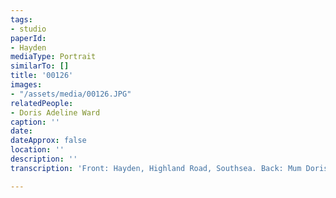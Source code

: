 ```yaml
---
tags:
- studio
paperId:
- Hayden
mediaType: Portrait
similarTo: []
title: '00126'
images:
- "/assets/media/00126.JPG"
relatedPeople:
- Doris Adeline Ward
caption: ''
date: 
dateApprox: false
location: ''
description: ''
transcription: 'Front: Hayden, Highland Road, Southsea. Back: Mum Doris Wilson'

---
```

